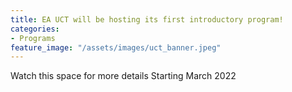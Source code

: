 ```yaml
---
title: EA UCT will be hosting its first introductory program!
categories:
- Programs
feature_image: "/assets/images/uct_banner.jpeg"
---
```


Watch this space for more details
Starting March 2022

